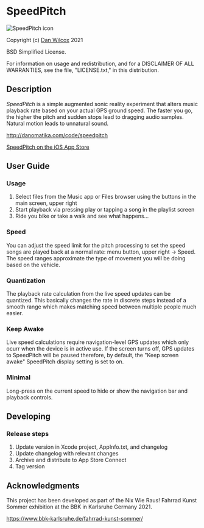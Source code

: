 SpeedPitch
==========

![SpeedPitch icon](images/appicon/speedpitch-1024.png|width=512)

Copyright (c) [Dan Wilcox](danomatika.com) 2021

BSD Simplified License.

For information on usage and redistribution, and for a DISCLAIMER OF ALL
WARRANTIES, see the file, "LICENSE.txt," in this distribution.

Description
-----------

_SpeedPitch_ is a simple augmented sonic reality experiment that alters music playback rate based on your actual GPS ground speed. The faster you go, the higher the pitch and sudden stops lead to dragging audio samples. Natural motion leads to unnatural sound.

http://danomatika.com/code/speedpitch

[SpeedPitch on the iOS App Store](https://itunes.apple.com/app/id1577262763)

User Guide
----------

### Usage

1. Select files from the Music app or Files browser using the buttons in the main screen, upper right
2. Start playback via pressing play or tapping a song in the playlist screen
3. Ride you bike or take a walk and see what happens...

### Speed

You can adjust the speed limit for the pitch processing to set the speed songs are played back at a normal rate: menu button, upper right -> Speed. The speed ranges approximate the type of movement you will be doing based on the vehicle.

### Quantization

The playback rate calculation from the live speed updates can be quantized. This basically changes the rate in discrete steps instead of a smooth range which makes matching speed between multiple people much easier.

### Keep Awake

Live speed calculations require navigation-level GPS updates which only ocurr when the device is in active use. If the screen turns off, GPS updates to SpeedPitch will be paused therefore, by default, the "Keep screen awake" SpeedPitch display setting is set to on.

### Minimal

Long-press on the current speed to hide or show the navigation bar and playback controls.

Developing
----------

### Release steps

1. Update version in Xcode project, AppInfo.txt, and changelog
2. Update changelog with relevant changes
3. Archive and distribute to App Store Connect
4. Tag version

Acknowledgments
---------------

This project has been developed as part of the Nix Wie Raus! Fahrrad Kunst Sommer exhibition at the BBK in Karlsruhe Germany 2021.

https://www.bbk-karlsruhe.de/fahrrad-kunst-sommer/
